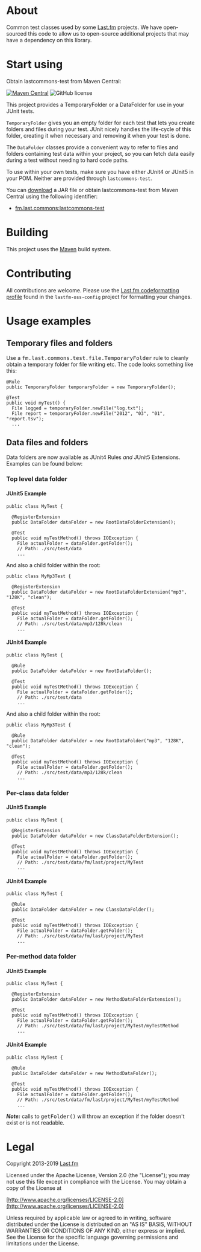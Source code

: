 # About
Common test classes used by some [Last.fm](http://www.last.fm) projects. We have open-sourced this code to allow us to open-source additional projects that may have a dependency on this library.

# Start using
Obtain lastcommons-test from Maven Central:

[![Maven Central](https://maven-badges.herokuapp.com/maven-central/fm.last.commons/lastcommons-test/badge.svg?subject=fm.last:lastcommons-test)](https://maven-badges.herokuapp.com/maven-central/fm.last.commons/lastcommons-test) ![GitHub license](https://img.shields.io/github/license/lastfm/lastcommons-test)

This project provides a TemporaryFolder or a DataFolder for use in your JUnit tests. 

`TemporaryFolder` gives you an empty folder for each test that lets you create folders and files during your test. JUnit nicely handles the life-cycle of this folder, creating it when necessary and removing it when your test is done.

The `DataFolder` classes provide a convenient way to refer to files and folders containing test data within your project, so you can fetch data easily during a test without needing to hard code paths.

To use within your own tests, make sure you have either JUnit4 or JUnit5 in your POM. Neither are provided through `lastcommons-test`.


You can [download](https://repository.sonatype.org/service/local/artifact/maven/redirect?r=central-proxy&g=fm.last.commons&a=lastcommons-test&p=jar&v=RELEASE) a JAR file or obtain lastcommons-test from Maven Central using the following identifier:
* [fm.last.commons:lastcommons-test](https://search.maven.org/artifact/fm.last.commons/lastcommons-test)

# Building
This project uses the [Maven](http://maven.apache.org/) build system.

# Contributing
All contributions are welcome. Please use the [Last.fm codeformatting profile](https://github.com/lastfm/lastfm-oss-config/blob/master/src/main/resources/fm/last/last.fm.eclipse-codeformatter-profile.xml) found in the `lastfm-oss-config` project for formatting your changes.


# Usage examples

## Temporary files and folders
Use a <tt>fm.last.commons.test.file.TemporaryFolder</tt> rule to cleanly obtain a temporary folder for file writing etc. The code looks something like this:

    @Rule
    public TemporaryFolder temporaryFolder = new TemporaryFolder();
  
    @Test
    public void myTest() {
      File logged = temporaryFolder.newFile("log.txt");
      File report = temporaryFolder.newFile("2012", "03", "01", "report.tsv");
      ...

## Data files and folders

Data folders are now available as JUnit4 Rules _and_ JUnit5 Extensions. Examples can be found below:

### Top level data folder

#### JUnit5 Example
    public class MyTest {
  
      @RegisterExtension
      public DataFolder dataFolder = new RootDataFolderExtension();
  
      @Test
      public void myTestMethod() throws IOException {
        File actualFolder = dataFolder.getFolder();
        // Path: ./src/test/data
        ...
        
And also a child folder within the root:

    public class MyMp3Test {
  
      @RegisterExtension
      public DataFolder dataFolder = new RootDataFolderExtension("mp3", "128K", "clean");
  
      @Test
      public void myTestMethod() throws IOException {
        File actualFolder = dataFolder.getFolder();
        // Path: ./src/test/data/mp3/128k/clean
        ...


#### JUnit4 Example
    public class MyTest {
  
      @Rule
      public DataFolder dataFolder = new RootDataFolder();
  
      @Test
      public void myTestMethod() throws IOException {
        File actualFolder = dataFolder.getFolder();
        // Path: ./src/test/data
        ...

And also a child folder within the root:

    public class MyMp3Test {
  
      @Rule
      public DataFolder dataFolder = new RootDataFolder("mp3", "128K", "clean");
  
      @Test
      public void myTestMethod() throws IOException {
        File actualFolder = dataFolder.getFolder();
        // Path: ./src/test/data/mp3/128k/clean
        ...

### Per-class data folder

#### JUnit5 Example
    public class MyTest {
  
      @RegisterExtension
      public DataFolder dataFolder = new ClassDataFolderExtension();
  
      @Test
      public void myTestMethod() throws IOException {
        File actualFolder = dataFolder.getFolder();
        // Path: ./src/test/data/fm/last/project/MyTest
        ...

#### JUnit4 Example
    public class MyTest {
  
      @Rule
      public DataFolder dataFolder = new ClassDataFolder();
  
      @Test
      public void myTestMethod() throws IOException {
        File actualFolder = dataFolder.getFolder();
        // Path: ./src/test/data/fm/last/project/MyTest
        ...

### Per-method data folder

#### JUnit5 Example
    public class MyTest {
  
      @RegisterExtension
      public DataFolder dataFolder = new MethodDataFolderExtension();
  
      @Test
      public void myTestMethod() throws IOException {
        File actualFolder = dataFolder.getFolder();
        // Path: ./src/test/data/fm/last/project/MyTest/myTestMethod
        ...


#### JUnit4 Example
    public class MyTest {
  
      @Rule
      public DataFolder dataFolder = new MethodDataFolder();
  
      @Test
      public void myTestMethod() throws IOException {
        File actualFolder = dataFolder.getFolder();
        // Path: ./src/test/data/fm/last/project/MyTest/myTestMethod
        ...


***Note:*** calls to <tt>getFolder()</tt> will throw an exception if the folder doesn't exist or is not readable.

# Legal
Copyright 2013-2019 [Last.fm](http://www.last.fm/)

Licensed under the Apache License, Version 2.0 (the "License");
you may not use this file except in compliance with the License.
You may obtain a copy of the License at
 
[http://www.apache.org/licenses/LICENSE-2.0](http://www.apache.org/licenses/LICENSE-2.0)
 
Unless required by applicable law or agreed to in writing, software
distributed under the License is distributed on an "AS IS" BASIS,
WITHOUT WARRANTIES OR CONDITIONS OF ANY KIND, either express or implied.
See the License for the specific language governing permissions and
limitations under the License.

